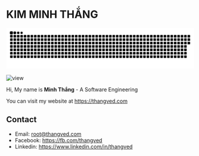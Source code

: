 # KIM MINH THẮNG

<picture>
  <source media="(prefers-color-scheme: dark)" srcset="https://raw.githubusercontent.com/thangved/thangved/refs/heads/output/dist/github-snake-dark.svg" />
  <source media="(prefers-color-scheme: light)" srcset="https://raw.githubusercontent.com/thangved/thangved/refs/heads/output/dist/github-snake.svg" />
  <img alt="github-snake" src="https://raw.githubusercontent.com/thangved/thangved/refs/heads/output/dist/github-snake.svg" />
</picture>

![view](https://komarev.com/ghpvc/?username=thangved)

Hi, My name is **Minh Thắng** - A Software Engineering

You can visit my website at https://thangved.com

## Contact

- Email: root@thangved.com
- Facebook: https://fb.com/thangved
- Linkedin: https://www.linkedin.com/in/thangved
